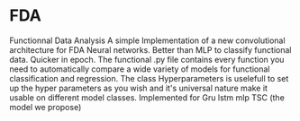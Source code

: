 # FDA
Functionnal Data Analysis
A simple Implementation of a new convolutional architecture for FDA Neural networks. 
Better than MLP to classify functional data.
Quicker in epoch.
The functional .py file contains every function you need to automatically compare a wide variety of models for functional classification and regression. 
The class Hyperparameters is uselefull to set up the hyper parameters as you wish and it's universal nature make it usable on different model classes.
Implemented for Gru lstm mlp TSC (the model we propose) 

